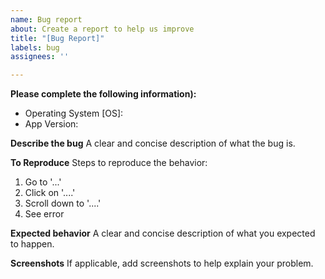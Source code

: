```yaml
---
name: Bug report
about: Create a report to help us improve
title: "[Bug Report]"
labels: bug
assignees: ''

---
```


**Please complete the following information):**
 - Operating System [OS]: 
 - App Version:

**Describe the bug**
A clear and concise description of what the bug is.

**To Reproduce**
Steps to reproduce the behavior:
1. Go to '...'
2. Click on '....'
3. Scroll down to '....'
4. See error

**Expected behavior**
A clear and concise description of what you expected to happen.

**Screenshots**
If applicable, add screenshots to help explain your problem.
